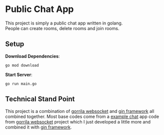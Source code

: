 # Public Chat App

This project is simply a public chat app written in golang.\
People can create rooms, delete rooms and join rooms.

## Setup

**Download Dependencies**:
```
go mod download
```

**Start Server**:
```
go run main.go
```

## Technical Stand Point

This project is a combination of [gorrila websocket] and [gin framework] all combined together.
Most base codes come from a [example chat] app code from [gorrila websocket] project which I just developed a little more and combined it with [gin framework].


[gorrila websocket]: https://github.com/gorilla/websocket
[example chat]: https://github.com/gorilla/websocket/tree/master/examples/chat
[gin framework]: https://github.com/gin-gonic/gin
